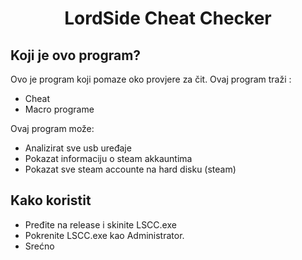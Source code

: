 <h1 align="center"> LordSide Cheat Checker </h1>

## Koji je ovo program?
Ovo je program koji pomaze oko provjere za čit. Ovaj program traži :
- Cheat
- Macro programe

Ovaj program može:
- Analizirat sve usb uređaje
- Pokazat informaciju o steam akkauntima 
- Pokazat sve steam accounte na hard disku (steam)

## Kako koristit

- Pređite na release i skinite LSCC.exe
- Pokrenite LSCC.exe kao Administrator.
- Srećno
